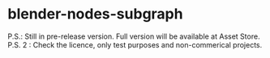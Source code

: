 # blender-nodes-subgraph
P.S.: Still in pre-release version. Full version will be available at Asset Store.  
P.S. 2 : Check the licence, only test purposes and non-commerical projects.  
